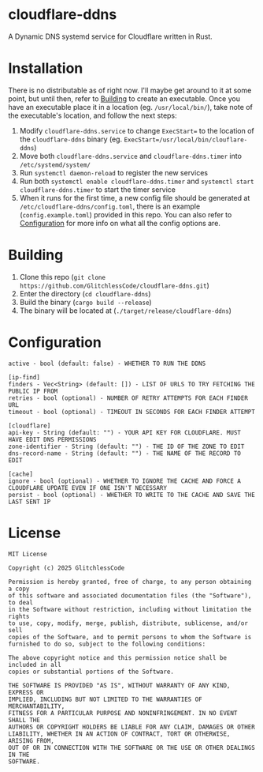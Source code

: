 # cloudflare-ddns

A Dynamic DNS systemd service for Cloudflare written in Rust.

# Installation

There is no distributable as of right now. I'll maybe get around to it at some point, but until then, refer to [Building](#Building) to create an executable. 
Once you have an executable place it in a location (eg. `/usr/local/bin/`), take note of the executable's location, and follow the next steps:

1. Modify `cloudflare-ddns.service` to change `ExecStart=` to the location of the `cloudflare-ddns` binary (eg. `ExecStart=/usr/local/bin/clouflare-ddns`)
2. Move both `cloudflare-ddns.service` and `cloudflare-ddns.timer` into `/etc/systemd/system/`
3. Run `systemctl daemon-reload` to register the new services
4. Run both `systemctl enable cloudflare-ddns.timer` and `systemctl start cloudflare-ddns.timer` to start the timer service
5. When it runs for the first time, a new config file should be generated at `/etc/cloudflare-ddns/config.toml`, there is an example (`config.example.toml`) provided in this repo. You can also refer to [Configuration](#Configuration) for more info on what all the config options are.

# Building

1. Clone this repo (`git clone https://github.com/GlitchlessCode/cloudflare-ddns.git`)
2. Enter the directory (`cd cloudflare-ddns`)
3. Build the binary (`cargo build --release`)
4. The binary will be located at (`./target/release/cloudflare-ddns`)

# Configuration

```
active - bool (default: false) - WHETHER TO RUN THE DDNS 

[ip-find]
finders - Vec<String> (default: []) - LIST OF URLS TO TRY FETCHING THE PUBLIC IP FROM
retries - bool (optional) - NUMBER OF RETRY ATTEMPTS FOR EACH FINDER URL
timeout - bool (optional) - TIMEOUT IN SECONDS FOR EACH FINDER ATTEMPT

[cloudflare]
api-key - String (default: "") - YOUR API KEY FOR CLOUDFLARE. MUST HAVE EDIT DNS PERMISSIONS
zone-identifier - String (default: "") - THE ID OF THE ZONE TO EDIT
dns-record-name - String (default: "") - THE NAME OF THE RECORD TO EDIT

[cache]
ignore - bool (optional) - WHETHER TO IGNORE THE CACHE AND FORCE A CLOUDFLARE UPDATE EVEN IF ONE ISN'T NECESSARY
persist - bool (optional) - WHETHER TO WRITE TO THE CACHE AND SAVE THE LAST SENT IP
```

# License

```
MIT License

Copyright (c) 2025 GlitchlessCode

Permission is hereby granted, free of charge, to any person obtaining a copy
of this software and associated documentation files (the "Software"), to deal
in the Software without restriction, including without limitation the rights
to use, copy, modify, merge, publish, distribute, sublicense, and/or sell
copies of the Software, and to permit persons to whom the Software is
furnished to do so, subject to the following conditions:

The above copyright notice and this permission notice shall be included in all
copies or substantial portions of the Software.

THE SOFTWARE IS PROVIDED "AS IS", WITHOUT WARRANTY OF ANY KIND, EXPRESS OR
IMPLIED, INCLUDING BUT NOT LIMITED TO THE WARRANTIES OF MERCHANTABILITY,
FITNESS FOR A PARTICULAR PURPOSE AND NONINFRINGEMENT. IN NO EVENT SHALL THE
AUTHORS OR COPYRIGHT HOLDERS BE LIABLE FOR ANY CLAIM, DAMAGES OR OTHER
LIABILITY, WHETHER IN AN ACTION OF CONTRACT, TORT OR OTHERWISE, ARISING FROM,
OUT OF OR IN CONNECTION WITH THE SOFTWARE OR THE USE OR OTHER DEALINGS IN THE
SOFTWARE.
```

